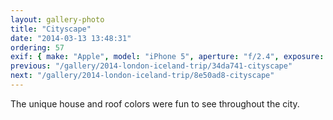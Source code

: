 ```yaml
---
layout: gallery-photo
title: "Cityscape"
date: "2014-03-13 13:48:31"
ordering: 57
exif: { make: "Apple", model: "iPhone 5", aperture: "f/2.4", exposure: "1/1808" }
previous: "/gallery/2014-london-iceland-trip/34da741-cityscape"
next: "/gallery/2014-london-iceland-trip/8e50ad8-cityscape"
---
```


The unique house and roof colors were fun to see throughout the city.
